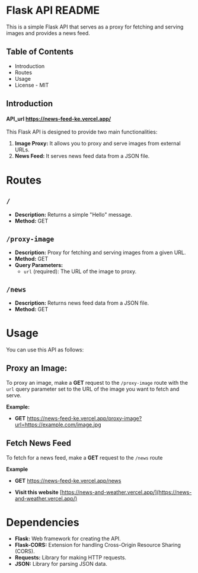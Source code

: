 # Flask API README

This is a simple Flask API that serves as a proxy for fetching and serving images and provides a news feed.

## Table of Contents
- Introduction
- Routes
- Usage
- License - MIT

## Introduction
#### API_url https://news-feed-ke.vercel.app/

This Flask API is designed to provide two main functionalities:
1. **Image Proxy:** It allows you to proxy and serve images from external URLs.
2. **News Feed:** It serves news feed data from a JSON file.

# Routes

## `/`

- **Description:** Returns a simple "Hello" message.
- **Method:** GET

## `/proxy-image`

- **Description:** Proxy for fetching and serving images from a given URL.
- **Method:** GET
- **Query Parameters:**
  - `url` (required): The URL of the image to proxy.

## `/news`

- **Description:** Returns news feed data from a JSON file.
- **Method:** GET

# Usage

You can use this API as follows:

## Proxy an Image:

To proxy an image, make a **GET** request to the `/proxy-image` route with the `url` query parameter set to the URL of the image you want to fetch and serve.

**Example:**

- **GET** https://news-feed-ke.vercel.app/proxy-image?url=https://example.com/image.jpg

## Fetch News Feed

To fetch for a news feed, make a **GET** request to the `/news` route

**Example**
- **GET** https://news-feed-ke.vercel.app/news


  
- **Visit this website** [https://news-and-weather.vercel.app/](https://news-and-weather.vercel.app/)
  
# Dependencies

-    **Flask:** Web framework for creating the API.
-    **Flask-CORS:** Extension for handling Cross-Origin Resource Sharing (CORS).
-    **Requests:** Library for making HTTP requests.
-    **JSON:** Library for parsing JSON data.


